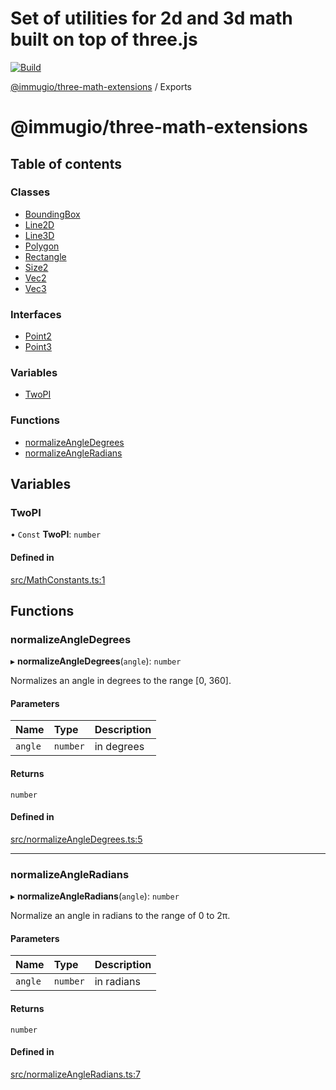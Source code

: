 # Set of utilities for 2d and 3d math built on top of three.js

[![Build](https://github.com/Immugio/three-math-extensions/actions/workflows/build.yml/badge.svg)](https://github.com/Immugio/three-math-extensions/actions/workflows/build.yml)

[@immugio/three-math-extensions](README.md) / Exports

# @immugio/three-math-extensions

## Table of contents

### Classes

- [BoundingBox](docs/classes/BoundingBox.md)
- [Line2D](docs/classes/Line2D.md)
- [Line3D](docs/classes/Line3D.md)
- [Polygon](docs/classes/Polygon.md)
- [Rectangle](docs/classes/Rectangle.md)
- [Size2](docs/classes/Size2.md)
- [Vec2](docs/classes/Vec2.md)
- [Vec3](docs/classes/Vec3.md)

### Interfaces

- [Point2](docs/interfaces/Point2.md)
- [Point3](docs/interfaces/Point3.md)

### Variables

- [TwoPI](docs/modules.md#twopi)

### Functions

- [normalizeAngleDegrees](docs/modules.md#normalizeangledegrees)
- [normalizeAngleRadians](docs/modules.md#normalizeangleradians)

## Variables

### TwoPI

• `Const` **TwoPI**: `number`

#### Defined in

[src/MathConstants.ts:1](https://github.com/Immugio/three-math-extensions/blob/151f214/src/MathConstants.ts#L1)

## Functions

### normalizeAngleDegrees

▸ **normalizeAngleDegrees**(`angle`): `number`

Normalizes an angle in degrees to the range [0, 360].

#### Parameters

| Name | Type | Description |
| :------ | :------ | :------ |
| `angle` | `number` | in degrees |

#### Returns

`number`

#### Defined in

[src/normalizeAngleDegrees.ts:5](https://github.com/Immugio/three-math-extensions/blob/151f214/src/normalizeAngleDegrees.ts#L5)

___

### normalizeAngleRadians

▸ **normalizeAngleRadians**(`angle`): `number`

Normalize an angle in radians to the range of 0 to 2π.

#### Parameters

| Name | Type | Description |
| :------ | :------ | :------ |
| `angle` | `number` | in radians |

#### Returns

`number`

#### Defined in

[src/normalizeAngleRadians.ts:7](https://github.com/Immugio/three-math-extensions/blob/151f214/src/normalizeAngleRadians.ts#L7)
